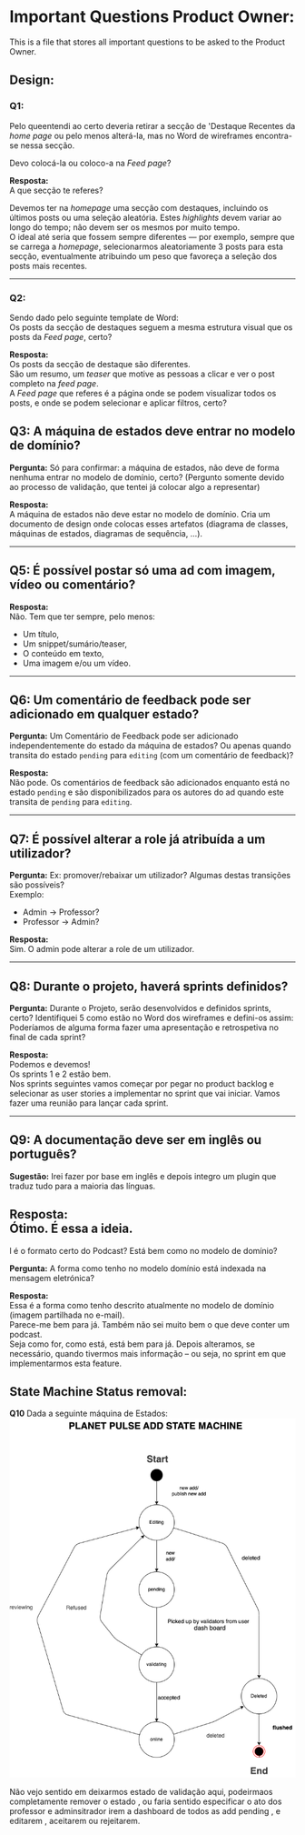 # Important Questions Product Owner:

This is a file that stores all important questions to be asked to the Product Owner.


## Design:
### Q1:

Pelo queentendi ao certo deveria retirar a secção de 'Destaque Recentes da *home page* ou pelo menos alterá-la, mas no Word de wireframes encontra-se nessa secção.  

Devo colocá-la ou coloco-a  na *Feed page*?

**Resposta:**  
A que secção te referes?  

Devemos ter na *homepage* uma secção com destaques, incluindo os últimos posts ou uma seleção aleatória. Estes *highlights* devem variar ao longo do tempo; não devem ser os mesmos por muito tempo.  
O ideal até seria que fossem sempre diferentes — por exemplo, sempre que se carrega a *homepage*, selecionarmos aleatoriamente 3 posts para esta secção, eventualmente atribuindo um peso que favoreça a seleção dos posts mais recentes.

---

### Q2:
Sendo dado pelo seguinte template de Word:  
Os posts da secção de destaques seguem a mesma estrutura visual que os posts da *Feed page*, certo?

**Resposta:**  
Os posts da secção de destaque são diferentes.  
São um resumo, um *teaser* que motive as pessoas a clicar e ver o post completo na *feed page*.  
A *Feed page* que referes é a página onde se podem visualizar todos os posts, e onde se podem selecionar e aplicar filtros, certo?



## Q3: A máquina de estados deve entrar no modelo de domínio?

**Pergunta:** Só para confirmar: a máquina de estados, não deve de forma nenhuma entrar no modelo de domínio, certo? (Pergunto somente devido ao processo de validação, que tentei já colocar algo a representar)

**Resposta:**  
A máquina de estados não deve estar no modelo de domínio. Cria um documento de design onde colocas esses artefatos (diagrama de classes, máquinas de estados, diagramas de sequência, …).

---

## Q5: É possível postar só uma ad com imagem, vídeo ou comentário?

**Resposta:**  
Não. Tem que ter sempre, pelo menos:
- Um título,
- Um snippet/sumário/teaser,
- O conteúdo em texto,
- Uma imagem e/ou um vídeo.

---

## Q6: Um comentário de feedback pode ser adicionado em qualquer estado?

**Pergunta:** Um Comentário de Feedback pode ser adicionado independentemente do estado da máquina de estados? Ou apenas quando transita do estado `pending` para `editing` (com um comentário de feedback)?

**Resposta:**  
Não pode. Os comentários de feedback são adicionados enquanto está no estado `pending` e são disponibilizados para os autores do ad quando este transita de `pending` para `editing`.

---

## Q7: É possível alterar a role já atribuída a um utilizador?

**Pergunta:** Ex: promover/rebaixar um utilizador? Algumas destas transições são possíveis?  
Exemplo:
- Admin → Professor?  
- Professor → Admin?

**Resposta:**  
Sim. O admin pode alterar a role de um utilizador.

---

## Q8: Durante o projeto, haverá sprints definidos?

**Pergunta:** Durante o Projeto, serão desenvolvidos e definidos sprints, certo? Identifiquei 5 como estão no Word dos wireframes e defini-os assim:  
Poderíamos de alguma forma fazer uma apresentação e retrospetiva no final de cada sprint?

**Resposta:**  
Podemos e devemos!  
Os sprints 1 e 2 estão bem.  
Nos sprints seguintes vamos começar por pegar no product backlog e selecionar as user stories a implementar no sprint que vai iniciar. Vamos fazer uma reunião para lançar cada sprint.

---

## Q9: A documentação deve ser em inglês ou português?

**Sugestão:** Irei fazer por base em inglês e depois integro um plugin que traduz tudo para a maioria das línguas.

**Resposta:**  
Ótimo. É essa a ideia.
---
l é o formato certo do Podcast? Está bem como no modelo de domínio?

**Pergunta:** A forma como tenho no modelo domínio está indexada na mensagem eletrónica?

**Resposta:**  
Essa é a forma como tenho descrito atualmente no modelo de domínio (imagem partilhada no e-mail).  
Parece-me bem para já. Também não sei muito bem o que deve conter um podcast.  
Seja como for, como está, está bem para já. Depois alteramos, se necessário, quando tivermos mais informação – ou seja, no sprint em que implementarmos esta feature.


## State Machine Status removal:
**Q10** Dada a seguinte máquina de Estados:
 ![State-Machine](Status-machine/State-machine.png) 

Não vejo sentido em deixarmos estado de validação aqui, podeirmaos completamente remover o estado , ou faria sentido especificar o ato dos professor e adminsitrador irem a dashboard de todos as add pending , e editarem , aceitarem ou rejeitarem.